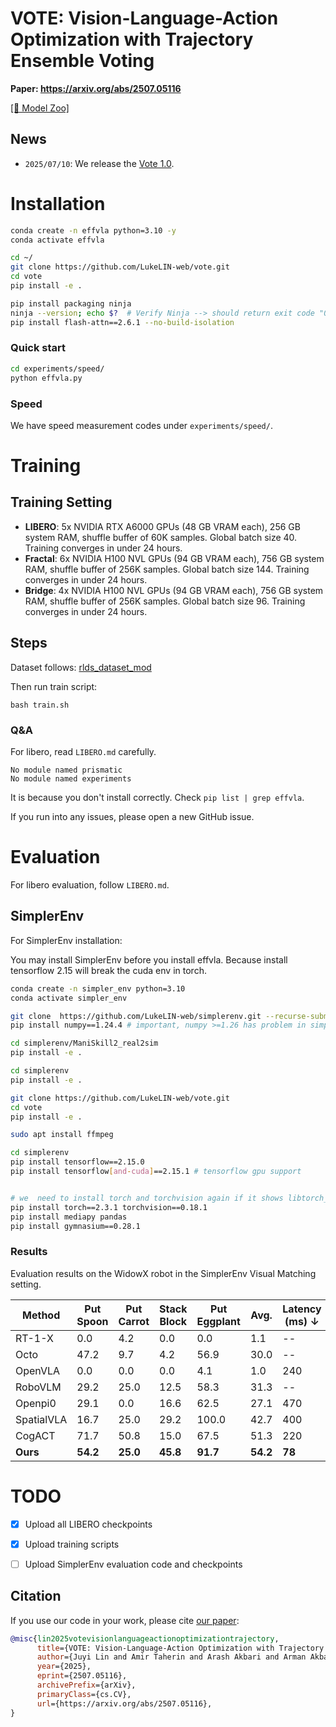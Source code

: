 # VOTE: Vision-Language-Action Optimization with Trajectory Ensemble Voting

**Paper: https://arxiv.org/abs/2507.05116**


 [\[🤗 Model Zoo\]](https://huggingface.co/collections/juyil/vote-vision-language-action-model-686f5dac2775080477a86cdf) 

## News 
- `2025/07/10`: We release the [Vote 1.0](https://huggingface.co/collections/juyil/vote-vision-language-action-model-686f5dac2775080477a86cdf).


# Installation


```bash
conda create -n effvla python=3.10 -y
conda activate effvla

cd ~/ 
git clone https://github.com/LukeLIN-web/vote.git
cd vote
pip install -e .

pip install packaging ninja
ninja --version; echo $?  # Verify Ninja --> should return exit code "0"
pip install flash-attn==2.6.1 --no-build-isolation
```


### Quick start

```bash
cd experiments/speed/
python effvla.py
```

### Speed

We have speed measurement codes under `experiments/speed/`. 

# Training

## Training Setting

- **LIBERO**: 5x NVIDIA RTX A6000 GPUs (48 GB VRAM each), 256 GB system RAM, shuffle buffer of 60K samples. Global batch size 40. Training converges in under 24 hours.
- **Fractal**: 6x NVIDIA H100 NVL GPUs (94 GB VRAM each), 756 GB system RAM, shuffle buffer of 256K samples. Global batch size 144. Training converges in under 24 hours.
- **Bridge**: 4x NVIDIA H100 NVL GPUs (94 GB VRAM each), 756 GB system RAM, shuffle buffer of 256K samples. Global batch size 96. Training converges in under 24 hours.


## Steps

Dataset follows: [rlds_dataset_mod](https://github.com/kpertsch/rlds_dataset_mod)

Then run train script:
```
bash train.sh
```


### Q&A

For libero, read `LIBERO.md` carefully.


```
No module named prismatic
No module named experiments
```

It is because you don't install correctly. Check `pip list | grep effvla`. 

If you run into any issues, please open a new GitHub issue.


# Evaluation

For libero evaluation, follow `LIBERO.md`.

## SimplerEnv
For SimplerEnv installation:

You may install SimplerEnv before you install effvla.
Because install tensorflow 2.15 will break the cuda env in torch.


```bash
conda create -n simpler_env python=3.10
conda activate simpler_env

git clone  https://github.com/LukeLIN-web/simplerenv.git --recurse-submodules
pip install numpy==1.24.4 # important, numpy >=1.26 has problem in simpler env

cd simplerenv/ManiSkill2_real2sim
pip install -e .

cd simplerenv
pip install -e .

git clone https://github.com/LukeLIN-web/vote.git
cd vote
pip install -e .

sudo apt install ffmpeg

cd simplerenv
pip install tensorflow==2.15.0
pip install tensorflow[and-cuda]==2.15.1 # tensorflow gpu support


# we  need to install torch and torchvision again if it shows libtorch_cuda.so: undefined symbol: ncclCommRegister 
pip install torch==2.3.1 torchvision==0.18.1
pip install mediapy pandas
pip install gymnasium==0.28.1
```

### Results

Evaluation results on the WidowX robot in the SimplerEnv Visual Matching setting. 

| Method                  | Put Spoon | Put Carrot | Stack Block | Put Eggplant | Avg. | Latency (ms) ↓ | Speed up ↑ |
|-------------------------|-----------|------------|--------------|---------------|------|----------------|-------------|
| RT-1-X                  | 0.0       | 4.2        | 0.0          | 0.0           | 1.1  | --             | --          |
| Octo             | 47.2      | 9.7        | 4.2          | 56.9          | 30.0 | --             | --          |
| OpenVLA                 | 0.0       | 0.0        | 0.0          | 4.1           | 1.0  | 240            | 1.00        |
| RoboVLM    | 29.2      | 25.0       | 12.5         | 58.3          | 31.3 | --             | --          |
| Openpi0                 | 29.1      | 0.0        | 16.6         | 62.5          | 27.1 | 470            | 0.50        |
| SpatialVLA | 16.7      | 25.0       | 29.2         | 100.0         | 42.7 | 400            | 0.60        |
| CogACT                  | 71.7      | 50.8       | 15.0         | 67.5          | 51.3 | 220            | 1.09        |
| __Ours__               | __54.2__  | __25.0__   | __45.8__     | __91.7__      | __54.2__ | __78__     | __3.07__    |


# TODO

- [x] Upload all LIBERO checkpoints  
- [x] Upload training scripts
- [ ] Upload SimplerEnv evaluation code and checkpoints  


## Citation

If you use our code in your work, please cite [our paper](https://arxiv.org/abs/2507.05116):

```bibtex
@misc{lin2025votevisionlanguageactionoptimizationtrajectory,
      title={VOTE: Vision-Language-Action Optimization with Trajectory Ensemble Voting}, 
      author={Juyi Lin and Amir Taherin and Arash Akbari and Arman Akbari and Lei Lu and Guangyu Chen and Taskin Padir and Xiaomeng Yang and Weiwei Chen and Yiqian Li and Xue Lin and David Kaeli and Pu Zhao and Yanzhi Wang},
      year={2025},
      eprint={2507.05116},
      archivePrefix={arXiv},
      primaryClass={cs.CV},
      url={https://arxiv.org/abs/2507.05116}, 
}
```